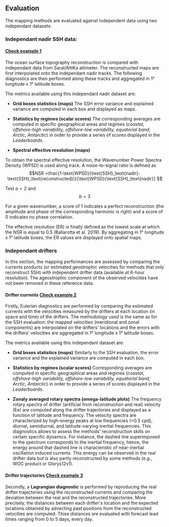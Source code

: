 
## Evaluation

The mapping methods are evaluated against independent data using two independant datasets:

### Independant nadir SSH data: 
#### [Check example 1](https://github.com/ocean-data-challenges/2023a_SSH_mapping_OSE/blob/main/nb_diags_global/ssh_scores_DUACS_geos.ipynb)

The ocean surface topography reconstruction is compared with independant data from Saral/AltiKa altimeter. The reconstructed maps are first interpolated onto the independant nadir tracks. The following diagnostics are then performed along these tracks and aggregated in 1° longitude x 1° latitude boxes.

The metrics available using this independant nadir dataset are:

- **Grid boxes statistics (maps)**
    The SSH error variance and explained variance are computed in each box and displayed as maps. 
    
- **Statistics by regimes (scalar scores)** 
    The corresponding averages are computed in specific geographical areas and regimes (*coastal, offshore-high variability, offshore-low variability, equatorial band, Arctic, Antarctic*) in order to provide a series of scores displayed in the *Leaderboards*.
    
- **Spectral effective resolution (maps)**

To obtain the spectral effective resolution, the Wavenumber Power Spectra Density (WPSD) is used along track. A noise-to-signal ratio is defined as 
$$NSR =\frac{1-\text{WPSD}(\text{SSH}_\text{nadir}-\text{SSH}_\text{reconstructed})}{\text{WPSD}(\text{SSH}_\text{nadir}} $$

Test $a=2$ and 
$$ b=3 $$ 

For a given wavenumber, a score of 1 indicates a perfect reconstruction (the amplitude and phase of the corresponding harmonic is right) and a score of 0 indicates no phase correlation.

The effective resolution (ER) is finally defined as the lowest scale at which the NSR is equal to 0.5 (Ballarotta et al. 2019). By aggregating in 1° longitude x 1° latitude boxes, the ER values are displayed onto spatial maps. 

### Independant drifters

In this section, the mapping performances are assessed by comparing the currents products (or estimated geostrophic velocities for methods that only reconstruct SSH) with independent drifter data (available at 6-hour resolution). The ageostrophic component of the observed velocities have not been removed in these reference data. 

#### Drifter currents [Check example 2](https://github.com/ocean-data-challenges/2023a_SSH_mapping_OSE/blob/main/nb_diags_global/uv_scores_DUACS_geos.ipynb)

Firstly, Eulerian diagnostics are performed by comparing the estimated currents with the velocities measured by the drifters at each location (in space and time) of the drifters. The methodology used is the same as for the SSH evaluation: the mapped velocities (meridional and zonal components) are interpolated on the drifters' locations and the errors with the drifters' velocities are aggregated in 1° longitude x 1° latitude boxes.

The metrics available using this independant dataset are:

- **Grid boxes statistics (maps)**
    Similarly to the SSH evaluation, the error variance and the explained variance are computed in each box. 
    
- **Statistics by regimes (scalar scores)**
    Corresponding averages are computed in specific geographical areas and regimes (*coastal, offshore-high variability, offshore-low variability, equatorial band, Arctic, Antarctic*) in order to provide a series of scores displayed in the *Leaderboards*.
    
- **Zonaly averaged rotary spectra (omega-latitude plots)** 
    The frequency rotary spectra of drifter (artificial from reconstruction and real) velocity (Ee) are computed along the drifter trajectories and displayed as a function of latitude and frequency. The velocity spectra are characterized by high-energy peaks at low frequencies (<0.5 cpd), diurnal, semidiurnal, and latitude-varying inertial frequencies. This diagnostics allows to assess the methods' reconstruction skills on certain specific dynamics. For instance, the dashed line superimposed to the spectrum corresponds to the inertial frequency, hence, the energy around that dashed line is characteristic of near-inertial oscillation induced currents. This energy can be observed in the real drifter data but is also partly reconstructed by some methods (e.g., WOC product or Glorys12v1).  

#### Drifter trajectories [Check example 3](https://github.com/ocean-data-challenges/2023a_SSH_mapping_OSE/blob/main/nb_diags_global/uv_scores_DUACS_geos.ipynb)

Secondly, a **Lagrangian diagnostic** is performed by reproducing the real drifter trajectories using the reconstructed currents and comparing the deviation between the real and the reconstructed trajectories. More precisely, the distances between each drifter's location and the expected locations obtained by advecting past positions from the reconstructed velocities are computed. Thise distances are evaluated with forecast lead times ranging from 0 to 5 days, every day.
